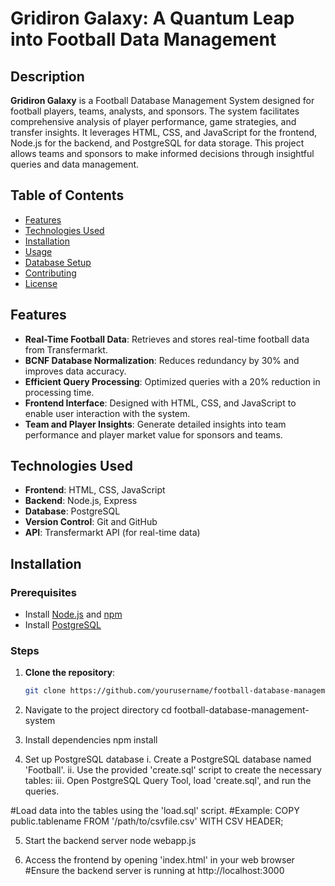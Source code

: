 # Gridiron Galaxy: A Quantum Leap into Football Data Management

## Description

**Gridiron Galaxy** is a Football Database Management System designed for football players, teams, analysts, and sponsors. The system facilitates comprehensive analysis of player performance, game strategies, and transfer insights. It leverages HTML, CSS, and JavaScript for the frontend, Node.js for the backend, and PostgreSQL for data storage. This project allows teams and sponsors to make informed decisions through insightful queries and data management.

## Table of Contents

- [Features](#features)
- [Technologies Used](#technologies-used)
- [Installation](#installation)
- [Usage](#usage)
- [Database Setup](#database-setup)
- [Contributing](#contributing)
- [License](#license)

## Features

- **Real-Time Football Data**: Retrieves and stores real-time football data from Transfermarkt.
- **BCNF Database Normalization**: Reduces redundancy by 30% and improves data accuracy.
- **Efficient Query Processing**: Optimized queries with a 20% reduction in processing time.
- **Frontend Interface**: Designed with HTML, CSS, and JavaScript to enable user interaction with the system.
- **Team and Player Insights**: Generate detailed insights into team performance and player market value for sponsors and teams.
  
## Technologies Used

- **Frontend**: HTML, CSS, JavaScript
- **Backend**: Node.js, Express
- **Database**: PostgreSQL
- **Version Control**: Git and GitHub
- **API**: Transfermarkt API (for real-time data)

## Installation

### Prerequisites

- Install [Node.js](https://nodejs.org/en/) and [npm](https://www.npmjs.com/get-npm)
- Install [PostgreSQL](https://www.postgresql.org/download/)

### Steps

1. **Clone the repository**:
   ```bash
   git clone https://github.com/yourusername/football-database-management-system.git
2. Navigate to the project directory
cd football-database-management-system

3. Install dependencies
npm install

4. Set up PostgreSQL database
  i. Create a PostgreSQL database named 'Football'.
  ii. Use the provided 'create.sql' script to create the necessary tables:
  iii.  Open PostgreSQL Query Tool, load 'create.sql', and run the queries.

#Load data into the tables using the 'load.sql' script.
#Example: COPY public.tablename FROM '/path/to/csvfile.csv' WITH CSV HEADER;

5. Start the backend server
node webapp.js

6. Access the frontend by opening 'index.html' in your web browser
#Ensure the backend server is running at http://localhost:3000
